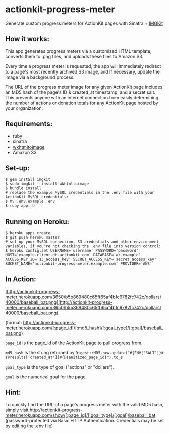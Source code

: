 actionkit-progress-meter
========================

Generate custom progress meters for ActionKit pages with Sinatra + [IMGKit](https://github.com/csquared/IMGKit)

How it works:
---------------

This app generates progress meters via a customized HTML template, converts them to .png files, and uploads these files to Amazon S3.

Every time a progress meter is requested, the app will immediately redirect to a page's most recently archived S3 image, and if necessary, update the image via a background process.

The URL of the progress meter image for any given ActionKit page includes an MD5 hash of the page's ID & created_at timestamp, and a secret salt. This prevents anyone with an internet connection from easily determining the number of actions or donation totals for any ActionKit page hosted by your organization.

Requirements:
---------------

- ruby
- sinatra
- [wkhtmltoimage](https://code.google.com/p/wkhtmltopdf/downloads/detail?name=wkhtmltoimage-0.11.0_rc1-static-amd64.tar.bz2&can=2&q=)
- Amazon S3

Set-up:
---------------

    $ gem install imgkit
    $ sudo imgkit --install-wkhtmltoimage
    $ bundle install
    # replace the example MySQL credentials in the .env file with your ActionKit MySQL credentials:
    $ mv .env.example .env
    $ ruby app.rb

Running on Heroku:
---------------

    $ heroku apps create
    $ git push heroku master
    # set up your MySQL connection, S3 credentials and other environment variables, if you're not checking the .env file into version control:
    $ heroku config:set USERNAME='username' PASSWORD='password' HOST='example.client-db.actionkit.com' DATABASE='ak_example' ACCESS_KEY_ID='s3_access_key' SECRET_ACCESS_KEY='secret_access_key' BUCKET_NAME='actionkit-progress-meter.example.com' PROVIDER='AWS'

In Action:
---------------

[http://actionkit-progress-meter.herokuapp.com/3650/b5b869480c65ff65af4bfc9782fc742c/dollars/40000/baseball_bat.png](http://actionkit-progress-meter.herokuapp.com/3650/b5b869480c65ff65af4bfc9782fc742c/dollars/40000/baseball_bat.png)

(format: http://actionkit-progress-meter.herokuapp.com/[:page_id]/[:md5_hash]/[:goal_type]/[:goal]/baseball_bat.png)

`page_id` is the page_id of the ActionKit page to pull progress from.

`md5_hash` is the string returned by `Digest::MD5.new.update("#{ENV['SALT']}#{@results['created_at']}#{@sanitized_page_id}").to_s`

`goal_type` is the type of goal ("actions" or "dollars").

`goal` is the numerical goal for the page.

Hint:
---------------

To quickly find the URL of a page's progress meter with the valid MD5 hash, simply visit http://actionkit-progress-meter.herokuapp.com/show/[:page_id]/[:goal_type]/[:goal]/baseball_bat (password-protected via Basic HTTP Authentication. Credentials may be set by editing the .env file)